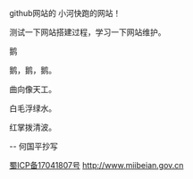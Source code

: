

github网站的
小河快跑的网站！

测试一下网站搭建过程，学习一下网站维护。

鹅

鹅，鹅，鹅。

曲向像天工。

白毛浮绿水。

红掌拨清波。

-- 何国平抄写




<a href='' target='_blank'>蜀ICP备17041807号</a>
http://www.miibeian.gov.cn
